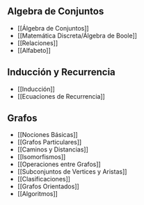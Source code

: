 ## Algebra de Conjuntos

- [[Álgebra de Conjuntos]]
- [[Matemática Discreta/Álgebra de Boole]]
- [[Relaciones]]
- [[Alfabeto]]
## Inducción y Recurrencia

- [[Inducción]]
- [[Ecuaciones de Recurrencia]]
## Grafos

- [[Nociones Básicas]]
- [[Grafos Particulares]]
- [[Caminos y Distancias]]
- [[Isomorfismos]]
- [[Operaciones entre Grafos]]
- [[Subconjuntos de Vertices y Aristas]]
- [[Clasificaciones]]
- [[Grafos Orientados]]
- [[Algoritmos]]
